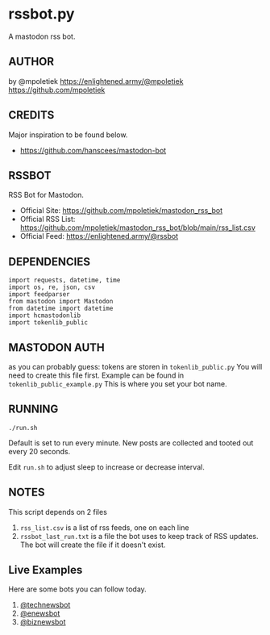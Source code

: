 # rssbot.py
A mastodon rss bot.

## AUTHOR 
 by @mpoletiek
 https://enlightened.army/@mpoletiek
 https://github.com/mpoletiek

## CREDITS 
 Major inspiration to be found below.
 - https://github.com/hanscees/mastodon-bot

## RSSBOT
 RSS Bot for Mastodon.
 - Official Site: https://github.com/mpoletiek/mastodon_rss_bot
 - Official RSS List: https://github.com/mpoletiek/mastodon_rss_bot/blob/main/rss_list.csv
 - Official Feed: https://enlightened.army/@rssbot

## DEPENDENCIES
```
import requests, datetime, time
import os, re, json, csv
import feedparser
from mastodon import Mastodon
from datetime import datetime
import hcmastodonlib
import tokenlib_public
```

## MASTODON AUTH
as you can probably guess:
tokens are storen in `tokenlib_public.py`
You will need to create	this file first. Example can be	found in `tokenlib_public_example.py`
This is	where you set your bot name.

## RUNNING
`./run.sh`

Default is set to run every minute.
New posts are collected and tooted out every 20 seconds.

Edit `run.sh` to adjust sleep to increase or decrease interval.

## NOTES 
 This script depends on 2 files
 1. `rss_list.csv` is a list of rss feeds, one on each line
 2. `rssbot_last_run.txt` is a file the bot uses to keep track of RSS updates. The bot will create the file if it doesn't exist.

## Live Examples
Here are some bots you can follow today.
 1. [@technewsbot](https://enlightened.army/@technewsbot)
 2. [@enewsbot](https://enlightened.army/@enewsbot)
 3. [@biznewsbot](https://enlightened.army/@biznewsbot)
